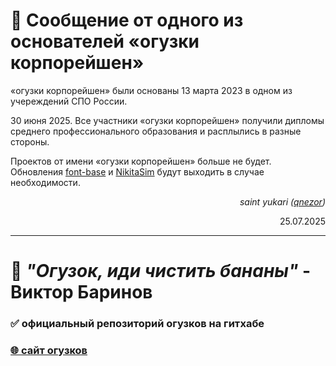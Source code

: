 # 📧 Сообщение от одного из основателей «огузки корпорейшен»
«огузки корпорейшен» были основаны 13 марта 2023 в одном из учереждений СПО России.

30 июня 2025. Все участники «огузки корпорейшен» получили дипломы среднего профессионального образования и расплылись в разные стороны.

Проектов от имени «огузки корпорейшен» больше не будет. Обновления [font-base](https://github.com/oguzki/font-base) и [NikitaSim](https://github.com/oguzki/NikitaSim) будут выходить в случае необходимости.

<p align="right"><i>saint yukari (<a href="https://github.com/qnezor">qnezor</a>)</i></p>
<p align="right">25.07.2025</p>

---

# 🍌 *"Огузок, иди чистить бананы"* - Виктор Баринов
### ✅ официальный репозиторий огузков на гитхабе
### [🌐 сайт огузков](https://oguzki.github.io)
